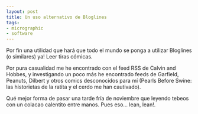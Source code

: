 ```yaml
---
layout: post
title: Un uso alternativo de Bloglines
tags:
- micrographic
- software
---
```

Por fin una utilidad que hará que todo el mundo se ponga a utilizar Bloglines (o similares) ya! Leer tiras cómicas.

Por pura casualidad me he encontrado con el feed RSS de Calvin and Hobbes, y investigando un poco más he encontrado feeds de Garfield, Peanuts, Dilbert y otros comics desconocidos para mí (Pearls Before Swine: las historietas de la ratita y el cerdo me han cautivado).

Qué mejor forma de pasar una tarde fría de noviembre que leyendo tebeos con un colacao calentito entre manos. Pues eso… lean, lean!.
